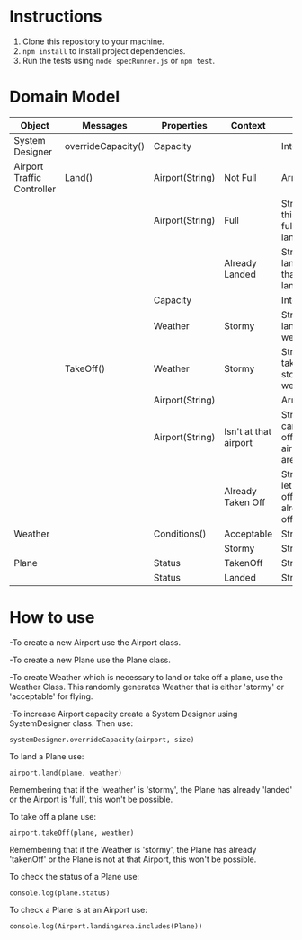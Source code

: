 # Instructions
1. Clone this repository to your machine.
2. ``npm install`` to install project dependencies.
3. Run the tests using ``node specRunner.js`` or ``npm test``.

# Domain Model
| Object | Messages | Properties | Context | Output |
|---------------------------|----------|-------------------|------------------|-------------------------|
| System Designer | overrideCapacity() | Capacity | | Integer |
| Airport Traffic Controller| Land() | Airport(String) | Not Full | Array |
| | | Airport(String) | Full |String@'Sorry this airport is full you can't land here' |
| | | | Already Landed | String@'Can't land a plane that's already landed' |
| | | Capacity | | Integer |
| | | Weather | Stormy | String@'Cannot land in stormy weather' |
| | TakeOff()| Weather | Stormy | String@'Cannot take off in stormy weather' |
| | | Airport(String) | | Array |
| | | Airport(String) | Isn't at that airport | String@'Planes can only take off from airports they are in.' |
| | | | Already Taken Off | String@'Can't let a plane take off that's already taken off'|
| Weather | | Conditions()| Acceptable | String |
| | | | Stormy | String |
| Plane | | Status | TakenOff | String |
| | | Status | Landed | String |

# How to use

-To create a new Airport use the Airport class.

-To create a new Plane use the Plane class.

-To create Weather which is necessary to land or take off a plane, use the Weather Class. This randomly generates Weather that is either 'stormy' or 'acceptable' for flying.

-To increase Airport capacity create a System Designer using SystemDesigner class.
Then use:

```systemDesigner.overrideCapacity(airport, size)```

To land a Plane use:

```airport.land(plane, weather)```

Remembering that if the 'weather' is 'stormy', the Plane has already 'landed' or the Airport is 'full', this won't be possible.

To take off a plane use:

```airport.takeOff(plane, weather)```

Remembering that if the Weather is 'stormy', the Plane has already 'takenOff' or the Plane is not at that Airport, this won't be possible.

To check the status of a Plane use:

```console.log(plane.status)```

To check a Plane is at an Airport use:

```console.log(Airport.landingArea.includes(Plane))```